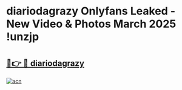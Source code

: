 # diariodagrazy Onlyfans Leaked - New Video & Photos March 2025 !unzjp

# <h2><a href="https://ifd62h.iuczelnia.edu.pl?title=diariodagrazy&ref=unzjp">🔗👉 🔴 diariodagrazy</a></h2>

[![acn](https://github.com/user-attachments/assets/0f9c940e-d8b0-45ae-aac7-cd30a18b3e1c)](https://ifd62h.iuczelnia.edu.pl?title=diariodagrazy&ref=unzjp)

